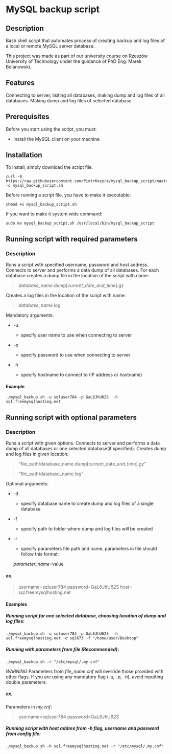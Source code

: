 # MySQL backup script
## Description
 Bash shell script that automates process of creating backup and log files of a local or remote MySQL server database.
 
 This project was made as part of our university course on Rzeszów University of Technology under the guidance of PhD Eng. Marek Bolanowski.
 
 
## Features
Connecting to server, lisiting all databases, making dump and log files of all databases. 
Making dump and log files of selected database. 
## Prerequisites
Before you start using the script, you must: 
* Install the MySQL client on your machine
## Installation
To install, simply download the script file.

```
curl -0 https://raw.githubusercontent.com/PiotrKozyra/mysql_backup_script/master/mysql_backup.sh -o mysql_backup_script.sh
```

Before running a script file, you have to make it executable:

```
chmod +x mysql_backup_script.sh
```

If you want to make it system wide command:

```
sudo mv mysql_backup_script.sh /usr/local/bin/mysql_backup_script
```
## Running script with required parameters
### Description

Runs a script with specified username, password and host address. Connects to server and performs a data dump of all databases. For each database creates a dump file in the location of the script with name:
> *database_name*.dump[*current_date_and_time*].gz


Creates a log files in the location of the script with name:


> *database_name*.log

Mandatory arguments:

+ -u
  - specify user name to use when connecting to server

+ -p
  
	- specify password to use when connecting to server

+ -h

	- specify hostname to connect to (IP address or hostname)

#### Example
```
./mysql_backup.sh -u sqluser784 -p GaL6JhU62S  -h sql.freemysqlhosting.net
```

## Running script with optional parameters
### Description

Runs a script with given options. Connects to server and performs a data dump of all databases or one selected database(if specified). Creates dump and log files in given location:
> "file_path/database_name.dump[current_date_and_time].gz"

> "file_path/database_name.log"

Optional arguments:

+ -d
  - specify database name to create dump and log files of a single database

+ -f
  
	- specify path to folder where dump and log files will be created 
  
+ -r

	- specify parameters file path and name, parameters in file should follow this format:
  
 
  *parameter_name*=value 
  
#### ex.

> username=sqluser784 password=GaL6JhU62S host= sql.freemysqlhosting.net

#### Examples

##### Running script for one selected database, choosing location of dump and log files:

```
./mysql_backup.sh -u sqluser784 -p GaL6JhU62S  -h sql.freemysqlhosting.net -d sql673 -f "/home/user/Desktop"
```
##### Running with parameters from file (Recommended):

```
./mysql_backup.sh -r "/etc/mysql/.my.cnf"
```
_WARNING_ 
Parameters from _file_name.cnf_ will override those provided with other flags. If you are using any mandatory flag  (*-u, -p, -h*), avoid inputting double parameters.
##### ex.
Parameters in _my.cnf_:
> username=sqluser784 password=GaL6JhU62S 

##### Running script with host addres from _-h_ flag, username and password from config file:
```
./mysql_backup.sh -h sql.freemysqlhosting.net -r "/etc/mysql/.my.cnf"
```


